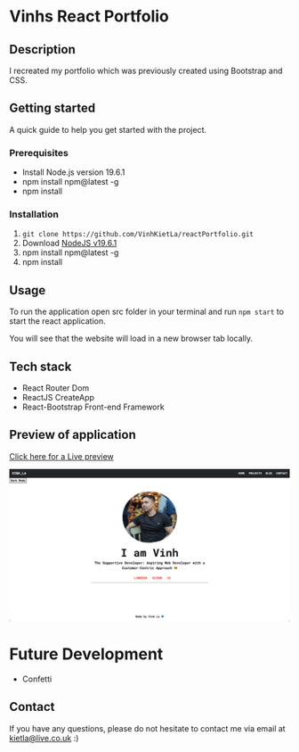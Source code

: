 # Vinhs React Portfolio

## Description

I recreated my portfolio which was previously created using Bootstrap and CSS.

## Getting started

A quick guide to help you get started with the project.

### Prerequisites

- Install Node.js version 19.6.1
- npm install npm@latest -g
- npm install


### Installation
1. `git clone https://github.com/VinhKietLa/reactPortfolio.git`
2. Download [NodeJS v19.6.1](https://nodejs.org/en/download/releases/)
3. npm install npm@latest -g
4. npm install


## Usage

To run the application open src folder in your terminal and run `npm start` to start the react application. 

You will see that the website will load in a new browser tab locally.

## Tech stack

- React Router Dom
- ReactJS CreateApp
- React-Bootstrap Front-end Framework

## Preview of application
[Click here for a Live preview](https://www.vinhkietla.co.uk/)

![screenshot of application](./public/assets/reactsite.png)

# Future Development

- Confetti

## Contact

If you have any questions, please do not hesitate to contact me via email at kietla@live.co.uk :)